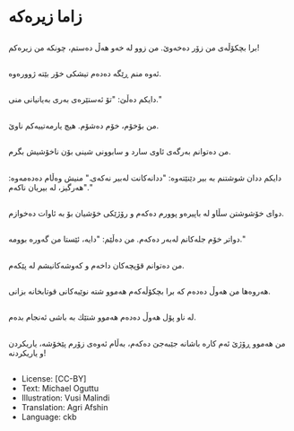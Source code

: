 # زاما زیرەكە

##
برا بچکۆڵه‌ی من زۆر دەخەوێ. من زوو لە خەو هەڵ دەستم، چونكە من زیرەكم!

##
ئەوە منم ڕێگە دەدەم تیشكی خۆر بێتە ژوورەوە.

##
دایكم دەڵێ: "تۆ ئەستێرەی بەری بەیانیانی منی."

##
من بۆخۆم، خۆم دەشۆم. هیچ یارمەتییەكم ناوێ.

##
من دەتوانم به‌رگه‌ی ئاوی سارد و سابوونی شینی بۆن ناخۆشیش بگرم.

##
دایكم ددان شوشتنم بە بیر دێنێتەوە: "ددانەكانت لەبیر نەكەی." منیش وه‌ڵام ده‌ده‌مه‌وه: "هەرگیز، له بیریان ناکه‌م."

##
دوای خۆشوشتن سڵاو لە باپیرەو پوورم دەكەم و رۆژێكی خۆشیان بۆ بە ئاوات دەخوازم.

##
دواتر خۆم جلەكانم لەبەر دەكەم. من دەڵێم: "دایە، ئێستا من گەورە بوومە."

##
من دەتوانم قۆپچەکان داخه‌م و که‌وشه‌کانیشم له پێکه‌م.

##
هەروەها من هه‌وڵ ده‌ده‌م كە برا بچکۆڵه‌که‌م هەموو شتە نوێیەكانی قوتابخانە بزانی.

##
لە ناو پۆل هەوڵ دەدەم هەموو شتێك بە باشی ئەنجام بدەم.

##
من هەموو ڕۆژێ ئەم كارە باشانە جێبەجێ دەکەم، بەڵام ئه‌وه‌ی زۆرم پێخۆشه، یاریكردن و یاریكردنە!

##
* License: [CC-BY]
* Text: Michael Oguttu
* Illustration: Vusi Malindi
* Translation: Agri Afshin
* Language: ckb
